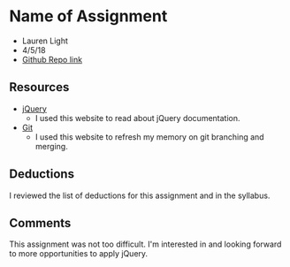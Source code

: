 # Name of Assignment
* Lauren Light
* 4/5/18
* [Github Repo link](https://github.com/laurenmlight/hw_jquery_light_lauren/)

## Resources

* [jQuery](http://api.jquery.com/)
	* I used this website to read about jQuery documentation.
* [Git](https://git-scm.com/)
	* I used this website to refresh my memory on git branching and merging.

## Deductions
I reviewed the list of deductions for this assignment and in the syllabus.

## Comments
This assignment was not too difficult. I'm interested in and looking forward to more opportunities to apply jQuery.
